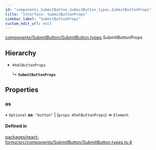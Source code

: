 ```yaml
---
id: "components_SubmitButton_SubmitButton_types.SubmitButtonProps"
title: "Interface: SubmitButtonProps"
sidebar_label: "SubmitButtonProps"
custom_edit_url: null
---
```


[components/SubmitButton/SubmitButton.types](../modules/components_SubmitButton_SubmitButton_types.md).SubmitButtonProps

## Hierarchy

- `HtmlButtonProps`

  ↳ **`SubmitButtonProps`**

## Properties

### as

• `Optional` **as**: ``"button"`` \| (`props`: `HtmlButtonProps`) => `Element`

#### Defined in

[packages/react-formz/src/components/SubmitButton/SubmitButton.types.ts:4](https://github.com/ZerryStack/react-formz/blob/1ba1704/packages/react-formz/src/components/SubmitButton/SubmitButton.types.ts#L4)
